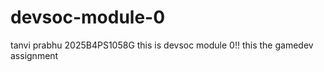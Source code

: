 # devsoc-module-0
tanvi prabhu 
2025B4PS1058G
this is devsoc module 0!!
this the gamedev assignment
